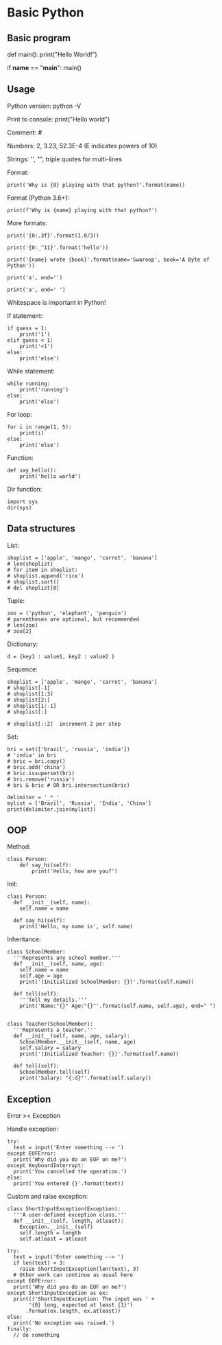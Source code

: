 # Basic Python


## Basic program

def main():
    print("Hello World!")

if __name__ == "__main__":
    main()


## Usage

Python version: python -V

Print to console: print("Hello world")

Comment: #

Numbers: 2, 3.23, 52.3E-4 (E indicates powers of 10)

Strings: '', "", triple quotes for multi-lines

Format: 

    print('Why is {0} playing with that python?'.format(name))

Format (Python 3.6+): 

    print(f'Why is {name} playing with that python?')

More formats:

    print('{0:.3f}'.format(1.0/3))

    print('{0:_^11}'.format('hello'))

    print('{name} wrote {book}'.format(name='Swaroop', book='A Byte of Python'))

    print('a', end='')

    print('a', end=' ')

Whitespace is important in Python!

If statement:

    if guess = 1:
        print('1')
    elif guess < 1:
        print('<1')
    else:
        print('else')

While statement:

    while running:
        print('running')
    else:
        print('else')

For loop:

    for i in range(1, 5):
        print(i)
    else:
        print('else')

Function:

    def say_hello():
        print('hello world')
        
Dir function:

    import sys
    dir(sys)
    
    
## Data structures

List:

    shoplist = ['apple', 'mango', 'carrot', 'banana']
    # len(shoplist)
    # for item in shoplist:
    # shoplist.append('rice')
    # shoplist.sort()
    # del shoplist[0]
    
Tuple:

    zoo = ('python', 'elephant', 'penguin')
    # parentheses are optional, but recommended
    # len(zoo)
    # zoo[2]
    
Dictionary:

    d = {key1 : value1, key2 : value2 }
    
Sequence:

    shoplist = ['apple', 'mango', 'carrot', 'banana']
    # shoplist[-1]
    # shoplist[1:3]
    # shoplist[2:]
    # shoplist[1:-1]
    # shoplist[:]
    
    # shoplist[::2]  increment 2 per step
    
Set:

    bri = set(['brazil', 'russia', 'india'])
    # 'india' in bri
    # bric = bri.copy()
    # bric.add('china')
    # bric.issuperset(bri)
    # bri.remove('russia')
    # bri & bric # OR bri.intersection(bric)
    
    delimiter = '_*_'
    mylist = ['Brazil', 'Russia', 'India', 'China']
    print(delimiter.join(mylist))
    

## OOP

Method:

    class Person:
        def say_hi(self):
            print('Hello, how are you?')

Init:

    class Person:
      def __init__(self, name):
        self.name = name

      def say_hi(self):
        print('Hello, my name is', self.name)
        
Inheritance:

    class SchoolMember:
      '''Represents any school member.'''
      def __init__(self, name, age):
        self.name = name
        self.age = age
        print('(Initialized SchoolMember: {})'.format(self.name))

      def tell(self):
        '''Tell my details.'''
        print('Name:"{}" Age:"{}"'.format(self.name, self.age), end=" ")


    class Teacher(SchoolMember):
      '''Represents a teacher.'''
      def __init__(self, name, age, salary):
        SchoolMember.__init__(self, name, age)
        self.salary = salary
        print('(Initialized Teacher: {})'.format(self.name))

      def tell(self):
        SchoolMember.tell(self)
        print('Salary: "{:d}"'.format(self.salary))
        

## Exception

Error >< Exception

Handle exception:

    try:
      text = input('Enter something --> ')
    except EOFError:
      print('Why did you do an EOF on me?')
    except KeyboardInterrupt:
      print('You cancelled the operation.')
    else:
      print('You entered {}'.format(text))
      
Custom and raise exception:

    class ShortInputException(Exception):
      '''A user-defined exception class.'''
      def __init__(self, length, atleast):
        Exception.__init__(self)
        self.length = length
        self.atleast = atleast
        
    try:
      text = input('Enter something --> ')
      if len(text) < 3:
        raise ShortInputException(len(text), 3)
      # Other work can continue as usual here
    except EOFError:
      print('Why did you do an EOF on me?')
    except ShortInputException as ex:
      print(('ShortInputException: The input was ' +
           '{0} long, expected at least {1}')
          .format(ex.length, ex.atleast))
    else:
      print('No exception was raised.')
    finally:
      // do something

